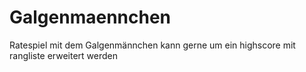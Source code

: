 # Galgenmaennchen
Ratespiel mit dem Galgenmännchen
kann gerne um ein highscore mit rangliste erweitert werden
